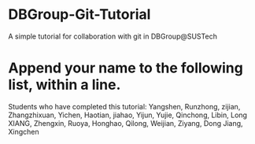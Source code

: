 # DBGroup-Git-Tutorial
A simple tutorial for collaboration with git in DBGroup@SUSTech

# Append your name to the following list, within a line.

Students who have completed this tutorial: Yangshen, Runzhong, zijian, Zhangzhixuan, Yichen, Haotian, jiahao, Yijun, Yujie, Qinchong, Libin, Long XIANG, Zhengxin, Ruoya, Honghao, Qilong, Weijian, Ziyang, Dong Jiang, Xingchen

